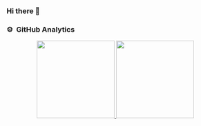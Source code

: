 ### Hi there 👋

<!--
**mh-firouzjaah/mh-firouzjaah** is a ✨ _special_ ✨ repository because its `README.md` (this file) appears on your GitHub profile.

Here are some ideas to get you started:

- 🔭 I’m currently working on ...
- 🌱 I’m currently learning ...
- 👯 I’m looking to collaborate on ...
- 🤔 I’m looking for help with ...
- 💬 Ask me about ...
- 📫 How to reach me: ...
- 😄 Pronouns: ...
- ⚡ Fun fact: ...
-->
### ⚙️ &nbsp;GitHub Analytics

<p align="center">
  <a href="javascript:{}">
    <img height="180em" src="https://github-readme-stats-eight-theta.vercel.app/api?username=mh-firouzjaah&show_icons=true&theme=algolia&include_all_commits=true&count_private=true"/>
    <img height="180em" src="https://github-readme-stats-eight-theta.vercel.app/api/top-langs/?username=mh-firouzjaah&layout=compact&langs_count=8&theme=algolia"/>
  </a>
</p>
